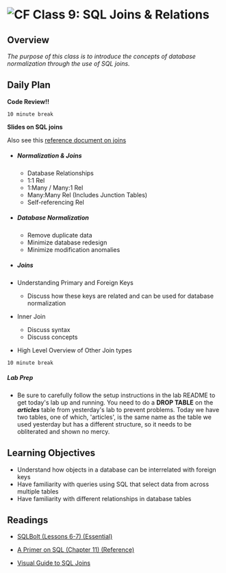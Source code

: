 ![CF](https://i.imgur.com/7v5ASc8.png)  Class 9: SQL Joins & Relations
=======
## Overview
<!-- Provide a general overview of the daily concepts and processes that will be covered in lectures and labs -->

*The purpose of this class is to introduce the concepts of database normalization through the use of SQL joins.*

## Daily Plan

**Code Review!!**

`10 minute break`

**Slides on SQL joins**

Also see this [reference document on joins](joins.md)

- ##### Normalization & Joins

	- Database Relationships
	- 1:1 Rel
	- 1:Many / Many:1 Rel
	- Many:Many Rel (Includes Junction Tables)
	- Self-referencing Rel

- ##### Database Normalization

	- Remove duplicate data
	- Minimize database redesign
	- Minimize modification anomalies

- ##### Joins

- Understanding Primary and Foreign Keys
	- Discuss how these keys are related and can be used for database normalization

- Inner Join
	- Discuss syntax
	- Discuss concepts

- High Level Overview of Other Join types

`10 minute break`

##### Lab Prep

- Be sure to carefully follow the setup instructions in the lab README to get today's lab up and running. You need to do a **DROP TABLE** on the ***articles*** table from yesterday's lab to prevent problems. Today we have two tables, one of which, 'articles', is the same name as the table we used yesterday but has a different structure, so it needs to be obliterated and shown no mercy.

## Learning Objectives
<!--
ABCD:
  Audience: Program participants
  Behavior: Expected learning/behavior changes/results
  Condition:
    Circumstances that lead to change/result
    When change/result are expected to occur
  Degree: How much change occurs (%) for how many participants (#)
-->

- Understand how objects in a database can be interrelated with foreign keys
- Have familiarity with queries using SQL that select data from across multiple tables
- Have familiarity with different relationships in database tables

## Readings
<!-- List of readings required for this content; readings being completed by the start of this lecture -->

* [SQLBolt (Lessons 6-7) (Essential)](http://sqlbolt.com/lesson/select_queries_with_joins)

* [A Primer on SQL (Chapter 11) (Reference)](https://leanpub.com/aprimeronsql/read#leanpub-auto-understanding-joins)

* [Visual Guide to SQL Joins](http://www.codeproject.com/Articles/33052/Visual-Representation-of-SQL-Joins)

